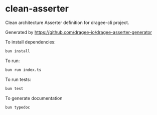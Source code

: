 # clean-asserter

Clean architecture Asserter definition for dragee-cli project.

Generated by https://github.com/dragee-io/dragee-asserter-generator

To install dependencies:

```bash
bun install
```

To run:

```bash
bun run index.ts
```

To run tests:

```bash
bun test
```

To generate documentation

```bash
bun typedoc
```